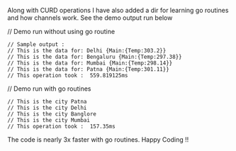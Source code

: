 Along with CURD operations I have also added a dir for learning go routines and how channels work. See the demo output run below 

// Demo run without using go routine
```
// Sample output :
// This is the data for: Delhi {Main:{Temp:303.2}}
// This is the data for: Bengaluru {Main:{Temp:297.38}}
// This is the data for: Mumbai {Main:{Temp:298.14}}
// This is the data for: Patna {Main:{Temp:301.11}}
// This operation took :  559.819125ms
```

// Demo run with go routines
```
// This is the city Patna
// This is the city Delhi
// This is the city Banglore
// This is the city Mumbai
// This operation took :  157.35ms
```
The code is nearly 3x faster with go routines. Happy Coding !!
